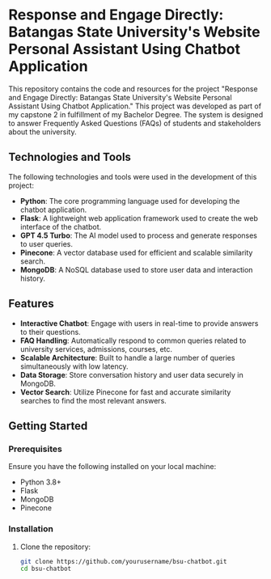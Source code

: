 # Response and Engage Directly: Batangas State University's Website Personal Assistant Using Chatbot Application

This repository contains the code and resources for the project "Response and Engage Directly: Batangas State University's Website Personal Assistant Using Chatbot Application." This project was developed as part of my capstone 2 in fulfillment of my Bachelor Degree. The system is designed to answer Frequently Asked Questions (FAQs) of students and stakeholders about the university.

## Technologies and Tools

The following technologies and tools were used in the development of this project:

* **Python**: The core programming language used for developing the chatbot application.
* **Flask**: A lightweight web application framework used to create the web interface of the chatbot.
* **GPT 4.5 Turbo**: The AI model used to process and generate responses to user queries.
* **Pinecone**: A vector database used for efficient and scalable similarity search.
* **MongoDB**: A NoSQL database used to store user data and interaction history.

## Features

- **Interactive Chatbot**: Engage with users in real-time to provide answers to their questions.
- **FAQ Handling**: Automatically respond to common queries related to university services, admissions, courses, etc.
- **Scalable Architecture**: Built to handle a large number of queries simultaneously with low latency.
- **Data Storage**: Store conversation history and user data securely in MongoDB.
- **Vector Search**: Utilize Pinecone for fast and accurate similarity searches to find the most relevant answers.

## Getting Started

### Prerequisites

Ensure you have the following installed on your local machine:

- Python 3.8+
- Flask
- MongoDB
- Pinecone

### Installation

1. Clone the repository:

   ```bash
   git clone https://github.com/yourusername/bsu-chatbot.git
   cd bsu-chatbot
